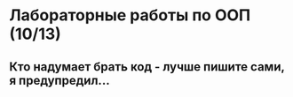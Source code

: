 # Лабораторные работы по ООП (10/13)

## Кто надумает брать код - лучше пишите сами, я предупредил...